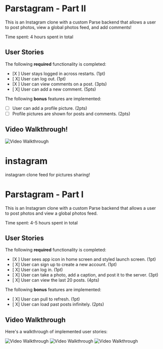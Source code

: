 # Parstagram - Part II

This is an Instagram clone with a custom Parse backend that allows a user to post photos, view a global photos feed, and add comments!

Time spent: 4 hours spent in total

## User Stories

The following **required** functionality is completed:

- [X ] User stays logged in across restarts. (1pt)
- [ X] User can log out. (1pt)
- [X ] User can view comments on a post. (3pts)
- [ X] User can add a new comment. (5pts)

The following **bonus** features are implemented:

- [ ] User can add a profile picture. (2pts)
- [ ] Profile pictures are shown for posts and comments. (2pts)

## Video Walkthrough!


<img src='https://user-images.githubusercontent.com/88634981/158314981-48a078cf-8ece-429a-94d9-db508f0cdf2a.gif' title='Video Walkthrough' width='' alt='Video Walkthrough' />

# instagram
instagram clone feed for pictures sharing!
# Parstagram - Part I

This is an Instagram clone with a custom Parse backend that allows a user to post photos and view a global photos feed.

Time spent: 4-5 hours spent in total

## User Stories

The following **required** functionality is completed:

- [X ] User sees app icon in home screen and styled launch screen. (1pt)
- [ X] User can sign up to create a new account. (1pt)
- [ X] User can log in. (1pt)
- [ X] User can take a photo, add a caption, and post it to the server. (3pt)
- [ X] User can view the last 20 posts. (4pts)

The following **bonus** features are implemented:

- [ X] User can pull to refresh. (1pt)
- [ X] User can load past posts infinitely. (2pts)

## Video Walkthrough

Here's a walkthrough of implemented user stories:

<img src='https://user-images.githubusercontent.com/88634981/157228142-f0a7707e-8be1-4293-ac3c-886611d2bb25.mp4' title='Creating an account by signing up, scrolling through feed' width='' alt='Video Walkthrough' />

<img src='https://user-images.githubusercontent.com/88634981/157228353-10d6c996-a443-43ff-a2e0-2e3dd66e9f20.mp4' title='Logging back in, creating a new post and scrolling' width='' alt='Video Walkthrough' />

<img src='https://user-images.githubusercontent.com/88634981/157228512-3d9fc9b8-115a-4620-ad44-ecde88617acf.mp4' title='Reviewing Parse database' width='' alt='Video Walkthrough' />




